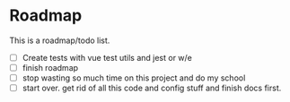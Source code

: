# Roadmap

This is a roadmap/todo list.

-   [ ] Create tests with vue test utils and jest or w/e
-   [ ] finish roadmap
-   [ ] stop wasting so much time on this project and do my school
-   [ ] start over. get rid of all this code and config stuff and finish docs first.
